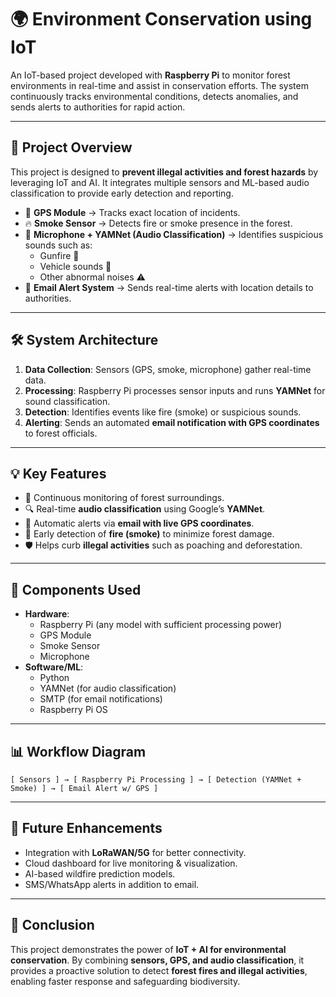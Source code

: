 # 🌍 Environment Conservation using IoT

An IoT-based project developed with **Raspberry Pi** to monitor forest environments in real-time and assist in conservation efforts. The system continuously tracks environmental conditions, detects anomalies, and sends alerts to authorities for rapid action.

---

## 🎯 Project Overview
This project is designed to **prevent illegal activities and forest hazards** by leveraging IoT and AI. It integrates multiple sensors and ML-based audio classification to provide early detection and reporting.

- 📍 **GPS Module** → Tracks exact location of incidents.
- 🔥 **Smoke Sensor** → Detects fire or smoke presence in the forest.
- 🎤 **Microphone + YAMNet (Audio Classification)** → Identifies suspicious sounds such as:
  - Gunfire 🔫
  - Vehicle sounds 🚙
  - Other abnormal noises ⚠️
- 📧 **Email Alert System** → Sends real-time alerts with location details to authorities.

---

## 🛠️ System Architecture
1. **Data Collection**: Sensors (GPS, smoke, microphone) gather real-time data.
2. **Processing**: Raspberry Pi processes sensor inputs and runs **YAMNet** for sound classification.
3. **Detection**: Identifies events like fire (smoke) or suspicious sounds.
4. **Alerting**: Sends an automated **email notification with GPS coordinates** to forest officials.

---

## 💡 Key Features
- 🌲 Continuous monitoring of forest surroundings.
- 🔍 Real-time **audio classification** using Google’s **YAMNet**.
- 📡 Automatic alerts via **email with live GPS coordinates**.
- 🚨 Early detection of **fire (smoke)** to minimize forest damage.
- 🛡️ Helps curb **illegal activities** such as poaching and deforestation.

---

## 🧩 Components Used
- **Hardware**:
  - Raspberry Pi (any model with sufficient processing power)
  - GPS Module
  - Smoke Sensor
  - Microphone
- **Software/ML**:
  - Python
  - YAMNet (for audio classification)
  - SMTP (for email notifications)
  - Raspberry Pi OS

---

## 📊 Workflow Diagram
```
[ Sensors ] → [ Raspberry Pi Processing ] → [ Detection (YAMNet + Smoke) ] → [ Email Alert w/ GPS ]
```

---

## 🚀 Future Enhancements
- Integration with **LoRaWAN/5G** for better connectivity.
- Cloud dashboard for live monitoring & visualization.
- AI-based wildfire prediction models.
- SMS/WhatsApp alerts in addition to email.

---


## 🔮 Conclusion
This project demonstrates the power of **IoT + AI for environmental conservation**. By combining **sensors, GPS, and audio classification**, it provides a proactive solution to detect **forest fires and illegal activities**, enabling faster response and safeguarding biodiversity.
